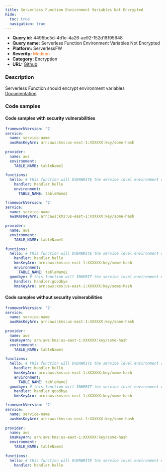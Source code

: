 ```yaml
---
title: Serverless Function Environment Variables Not Encrypted
hide:
  toc: true
  navigation: true
---
```


<style>
  .highlight .hll {
    background-color: #ff171742;
  }
  .md-content {
    max-width: 1100px;
    margin: 0 auto;
  }
</style>

-   **Query id:** 4495bc5d-4d1e-4a26-ae92-152d18195648
-   **Query name:** Serverless Function Environment Variables Not Encrypted
-   **Platform:** ServerlessFW
-   **Severity:** <span style="color:#ff7213">Medium</span>
-   **Category:** Encryption
-   **URL:** [Github](https://github.com/Checkmarx/kics/tree/master/assets/queries/serverlessFW/serverless_function_environment_variables_not_encrypted)

### Description
Serverless Function should encrypt environment variables<br>
[Documentation](https://www.serverless.com/framework/docs/providers/aws/guide/functions#kms-keys)

### Code samples
#### Code samples with security vulnerabilities
```yml title="Positive test num. 1 - yml file" hl_lines="12 6"
frameworkVersion: '2'
service:
  name: service-name
  awsKmsKeyArn: arn:aws:kms:us-east-1:XXXXXX:key/some-hash
 
provider:
  name: aws
  environment:
    TABLE_NAME: tableName1
 
functions:
  hello: # this function will OVERWRITE the service level environment config above
    handler: handler.hello
    environment:
      TABLE_NAME: tableName2

```
```yml title="Positive test num. 2 - yml file" hl_lines="6"
frameworkVersion: '2'
service:
  name: service-name
  awsKmsKeyArn: arn:aws:kms:us-east-1:XXXXXX:key/some-hash
 
provider:
  name: aws
  environment:
    TABLE_NAME: tableName1
 
functions:
  hello: # this function will OVERWRITE the service level environment config above
    handler: handler.hello
    kmsKeyArn: arn:aws:kms:us-east-1:XXXXXX:key/some-hash
    environment:
      TABLE_NAME: tableName2
  goodbye: # this function will INHERIT the service level environment config above
    handler: handler.goodbye
    kmsKeyArn: arn:aws:kms:us-east-1:XXXXXX:key/some-hash

```


#### Code samples without security vulnerabilities
```yml title="Negative test num. 1 - yml file"
frameworkVersion: '2'
service:
  name: service-name
  awsKmsKeyArn: arn:aws:kms:us-east-1:XXXXXX:key/some-hash
 
provider:
  name: aws
  kmsKeyArn: arn:aws:kms:us-east-1:XXXXXX:key/some-hash
  environment:
    TABLE_NAME: tableName1
 
functions:
  hello: # this function will OVERWRITE the service level environment config above
    handler: handler.hello
    kmsKeyArn: arn:aws:kms:us-east-1:XXXXXX:key/some-hash
    environment:
      TABLE_NAME: tableName2
  goodbye: # this function will INHERIT the service level environment config above
    handler: handler.goodbye
    kmsKeyArn: arn:aws:kms:us-east-1:XXXXXX:key/some-hash

```
```yml title="Negative test num. 2 - yml file"
frameworkVersion: '2'
service:
  name: service-name
  awsKmsKeyArn: arn:aws:kms:us-east-1:XXXXXX:key/some-hash
 
provider:
  name: aws
  kmsKeyArn: arn:aws:kms:us-east-1:XXXXXX:key/some-hash
  environment:
    TABLE_NAME: tableName1
 
functions:
  hello: # this function will OVERWRITE the service level environment config above
    handler: handler.hello
    

```
